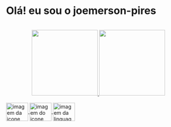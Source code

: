 #  Olá! eu sou o joemerson-pires

<div align="center" style="display: inline_block"><br>
  <a href="https://github.com/joemersonpires">
  <img height="180em" src="https://github-readme-stats.vercel.app/api?username=joemersonpires&show_icons=true&theme=dracula&include_all_commits=true&count_private=true"/>
  <img height="180em" src="https://github-readme-stats.vercel.app/api/top-langs/?username=joemersonpires&layout=compact&langs_count=7&theme=dracula"/>
</div>
 <div style="display: inline_block"><br>
<img align="center" height="50" width="60" src="https://comofazerumsite.com/imagens/HTML5.png" alt="imagem da icone html5">
<img align="center" height="50" width="60" src="https://cdn.iconscout.com/icon/free/png-256/css3-2038878-1720091.png" alt="imagem do icone css">
<img align="center" height="50" width="60" src="https://cdn.iconscout.com/icon/free/png-256/javascript-2038874-1720087.png" alt="imagem da linguagem em JavaScript">
</div>
